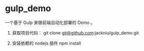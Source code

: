 # gulp_demo
一个基于 Gulp 来做前端自动化部署的 Demo 。

1. 获取项目代码：
git clone git@github.com:jackniu/gulp_demo.git

2. 安装依赖的 nodejs 插件
npm install
